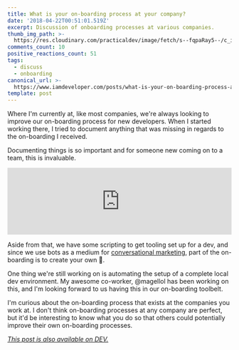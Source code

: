 ```yaml
---
title: What is your on-boarding process at your company?
date: '2018-04-22T00:51:01.519Z'
excerpt: Discussion of onboarding processes at various companies.
thumb_img_path: >-
  https://res.cloudinary.com/practicaldev/image/fetch/s--fqpaRay5--/c_imagga_scale,f_auto,fl_progressive,h_420,q_auto,w_1000/https://thepracticaldev.s3.amazonaws.com/i/2oo5nyi8bkmpgctjvh7n.JPG
comments_count: 10
positive_reactions_count: 51
tags:
  - discuss
  - onboarding
canonical_url: >-
  https://www.iamdeveloper.com/posts/what-is-your-on-boarding-process-at-your-company-4ld/
template: post
---
```



Where I'm currently at, like most companies, we're always looking to improve our on-boarding process for new developers. When I started working there, I tried to document anything that was missing in regards to the on-boarding I received.

Documenting things is so important and for someone new coming on to a team, this is invaluable.


<iframe class="liquidTag" src="https://dev.to/embed/twitter?args=988760303667236865" style="border: 0; width: 100%;"></iframe>


Aside from that, we have some scripting to get tooling set up for a dev, and since we use bots as a medium for [conversational marketing](https://www.automat.ai/what-is-conversational-marketing), part of the on-boarding is to create your own 🤖.

One thing we're still working on is automating the setup of a complete local dev environment. My awesome co-worker, @magellol has been working on this, and I'm looking forward to us having this in our on-boarding toolbelt.

I'm curious about the on-boarding process that exists at the companies you work at. I don't think on-boarding processes at any company are perfect, but it'd be interesting to know what you do so that others could potentially improve their own on-boarding processes.

*[This post is also available on DEV.](https://dev.to/nickytonline/what-is-your-on-boarding-process-at-your-company-4ld)*


<script>
const parent = document.getElementsByTagName('head')[0];
const script = document.createElement('script');
script.type = 'text/javascript';
script.src = 'https://cdnjs.cloudflare.com/ajax/libs/iframe-resizer/4.1.1/iframeResizer.min.js';
script.charset = 'utf-8';
script.onload = function() {
    window.iFrameResize({}, '.liquidTag');
};
parent.appendChild(script);
</script>    
